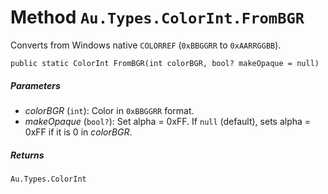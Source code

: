 # Method `Au.Types.ColorInt.FromBGR`

Converts from Windows native `COLORREF` (`0xBBGGRR` to `0xAARRGGBB`).

```
public static ColorInt FromBGR(int colorBGR, bool? makeOpaque = null)
```

##### Parameters

- *colorBGR*  (`int`):
    Color in `0xBBGGRR` format.
- *makeOpaque*  (`bool?`):
    Set alpha = 0xFF. If `null` (default), sets alpha = 0xFF if it is 0 in *colorBGR*.

##### Returns

`Au.Types.ColorInt`